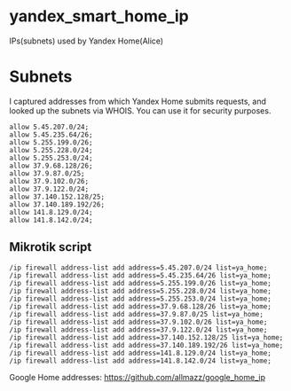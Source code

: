 # yandex_smart_home_ip
IPs(subnets) used by Yandex Home(Alice)
# Subnets
I captured addresses from which Yandex Home submits requests, and looked up the subnets via WHOIS.
You can use it for security purposes.

```
allow 5.45.207.0/24;
allow 5.45.235.64/26;
allow 5.255.199.0/26;
allow 5.255.228.0/24;
allow 5.255.253.0/24;
allow 37.9.68.128/26;
allow 37.9.87.0/25;
allow 37.9.102.0/26;
allow 37.9.122.0/24;
allow 37.140.152.128/25;
allow 37.140.189.192/26;
allow 141.8.129.0/24;
allow 141.8.142.0/24;
```
## Mikrotik script
```
/ip firewall address-list add address=5.45.207.0/24 list=ya_home;
/ip firewall address-list add address=5.45.235.64/26 list=ya_home;
/ip firewall address-list add address=5.255.199.0/26 list=ya_home;
/ip firewall address-list add address=5.255.228.0/24 list=ya_home;
/ip firewall address-list add address=5.255.253.0/24 list=ya_home;
/ip firewall address-list add address=37.9.68.128/26 list=ya_home;
/ip firewall address-list add address=37.9.87.0/25 list=ya_home;
/ip firewall address-list add address=37.9.102.0/26 list=ya_home;
/ip firewall address-list add address=37.9.122.0/24 list=ya_home;
/ip firewall address-list add address=37.140.152.128/25 list=ya_home;
/ip firewall address-list add address=37.140.189.192/26 list=ya_home;
/ip firewall address-list add address=141.8.129.0/24 list=ya_home;
/ip firewall address-list add address=141.8.142.0/24 list=ya_home;
```
Google Home addresses: https://github.com/allmazz/google_home_ip
